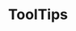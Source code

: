 ---
title: ToolTips
page_title: ToolTips | UI for WinForms Documentation
description: ToolTips
slug: winforms/telerik-presentation-framework/tooltips
tags: radtooltip
published: True
position: 1
---